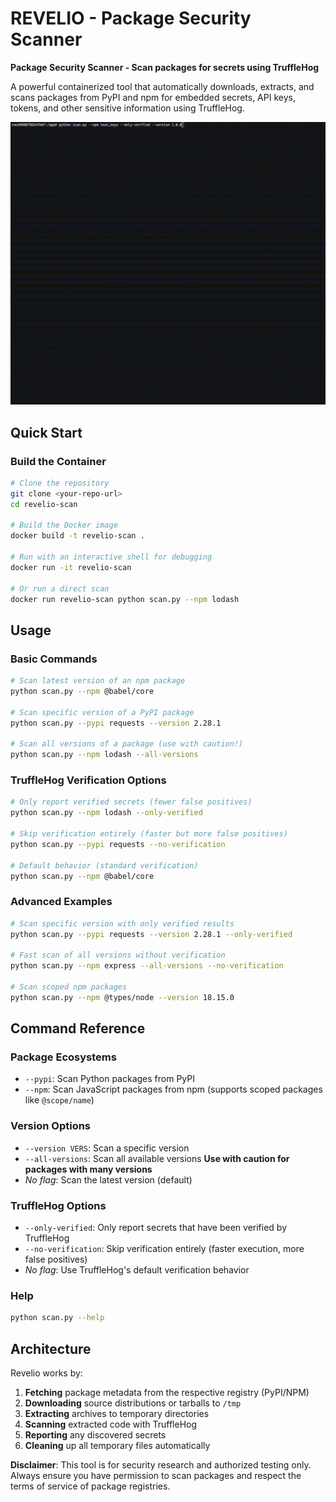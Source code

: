 # REVELIO - Package Security Scanner

**Package Security Scanner - Scan packages for secrets using TruffleHog**

A powerful containerized tool that automatically downloads, extracts, and scans packages from PyPI and npm for embedded secrets, API keys, tokens, and other sensitive information using TruffleHog.

![Revelio in Action](./Revelio_gif.gif)

## Quick Start

### Build the Container

```bash
# Clone the repository
git clone <your-repo-url>
cd revelio-scan

# Build the Docker image
docker build -t revelio-scan .

# Run with an interactive shell for debugging
docker run -it revelio-scan

# Or run a direct scan
docker run revelio-scan python scan.py --npm lodash
```

## Usage

### Basic Commands

```bash
# Scan latest version of an npm package
python scan.py --npm @babel/core

# Scan specific version of a PyPI package  
python scan.py --pypi requests --version 2.28.1

# Scan all versions of a package (use with caution!)
python scan.py --npm lodash --all-versions
```

### TruffleHog Verification Options

```bash
# Only report verified secrets (fewer false positives)
python scan.py --npm lodash --only-verified

# Skip verification entirely (faster but more false positives)
python scan.py --pypi requests --no-verification

# Default behavior (standard verification)
python scan.py --npm @babel/core
```

### Advanced Examples

```bash
# Scan specific version with only verified results
python scan.py --pypi requests --version 2.28.1 --only-verified

# Fast scan of all versions without verification
python scan.py --npm express --all-versions --no-verification

# Scan scoped npm packages
python scan.py --npm @types/node --version 18.15.0
```

## Command Reference

### Package Ecosystems
- `--pypi`: Scan Python packages from PyPI
- `--npm`: Scan JavaScript packages from npm (supports scoped packages like `@scope/name`)

### Version Options
- `--version VERS`: Scan a specific version
- `--all-versions`: Scan all available versions **Use with caution for packages with many versions**
- *No flag*: Scan the latest version (default)

### TruffleHog Options
- `--only-verified`: Only report secrets that have been verified by TruffleHog
- `--no-verification`: Skip verification entirely (faster execution, more false positives)
- *No flag*: Use TruffleHog's default verification behavior

### Help
```bash
python scan.py --help
```

## Architecture

Revelio works by:

1. **Fetching** package metadata from the respective registry (PyPI/NPM)
2. **Downloading** source distributions or tarballs to `/tmp`
3. **Extracting** archives to temporary directories
4. **Scanning** extracted code with TruffleHog
5. **Reporting** any discovered secrets
6. **Cleaning** up all temporary files automatically

**Disclaimer**: This tool is for security research and authorized testing only. Always ensure you have permission to scan packages and respect the terms of service of package registries.